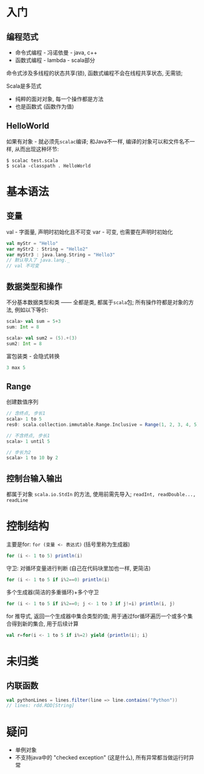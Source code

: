 # 入门

## 编程范式

- 命令式编程 - 冯诺依曼 - java, c++
- 函数式编程 - lambda - scala部分

命令式涉及多线程的状态共享(锁), 函数式编程不会在线程共享状态, 无需锁;

Scala是多范式
- 纯粹的面对对象, 每一个操作都是方法
- 也是函数式 (函数作为值)

## HelloWorld

如果有对象 - 就必须先`scalac`编译; 和Java不一样, 编译的对象可以和文件名不一样, 从而出现这种环节:
```shell
$ scalac test.scala
$ scala -classpath . HelloWorld
```

# 基本语法

## 变量

val - 字面量, 声明时初始化且不可变
var - 可变, 也需要在声明时初始化

```scala
val myStr = "Hello"
var myStr2 : String = "Hello2"
var myStr3 : java.lang.String = "Hello3"
// 默认导入了 java.lang._
// val 不可变
```

## 数据类型和操作

不分基本数据类型和类 —— 全都是类, 都属于`scala`包; 所有操作符都是对象的方法, 例如以下等价:

```scala
scala> val sum = 5+3
sum: Int = 8

scala> val sum2 = (5).+(3)
sum2: Int = 8
```

富包装类 - 会隐式转换
```scala
3 max 5
```

## Range

创建数值序列
```scala
// 含终点, 步长1
scala> 1 to 5
res0: scala.collection.immutable.Range.Inclusive = Range(1, 2, 3, 4, 5)

// 不含终点, 步长1
scala> 1 until 5

// 步长为2
scala> 1 to 10 by 2
```

## 控制台输入输出

都属于对象 `scala.io.StdIn` 的方法, 使用前需先导入; `readInt, readDouble..., readLine`

# 控制结构

主要是for: `for (变量 <- 表达式)` (括号里称为生成器)
```scala
for (i <- 1 to 5) println(i)
```

守卫: 对循环变量进行判断 (自己在代码块里加也一样, 更简洁)
```scala
for (i <- 1 to 5 if i%2==0) println(i)
```

多个生成器(简洁的多重循环)+多个守卫
```scala
for (i <- 1 to 5 if i%2==0; j <- 1 to 3 if j!=i) println(i, j)
```

for 推导式, 返回一个生成器中集合类型的值; 用于通过for循环遍历一个或多个集合得到新的集合, 用于后续计算
```scala
val r=for(i <- 1 to 5 if i%=2) yield {println(i); i}
```

# 未归类

## 内联函数

```scala
val pythonLines = lines.filter(line => line.contains("Python"))
// lines: rdd.RDD[String]
```

# 疑问

- 单例对象
- 不支持java中的 "checked exception" (这是什么), 所有异常都当做运行时异常